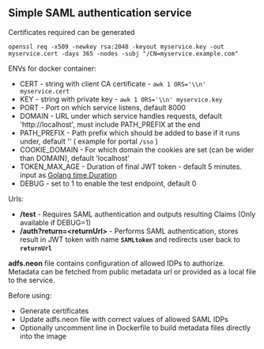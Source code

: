 ## Simple SAML authentication service ##

Certificates required can be generated 
```
openssl req -x509 -newkey rsa:2048 -keyout myservice.key -out myservice.cert -days 365 -nodes -subj "/CN=myservice.example.com"
```

ENVs for docker container:
- CERT - string with client CA certificate - `awk 1 ORS='\\n' myservice.cert`
- KEY  - string with private key - `awk 1 ORS='\\n' myservice.key`
- PORT - Port on which service listens, default 8000
- DOMAIN - URL under which service handles requests, default 'http://localhost', must include PATH_PREFIX at the end
- PATH_PREFIX - Path prefix which should be added to base if it runs under, default '' ( example for portal `/sso` )
- COOKIE_DOMAIN - For which domain the cookies are set (can be wider than DOMAIN), default 'localhost'
- TOKEN_MAX_AGE - Duration of final JWT token - default 5 minutes. input as [Golang time.Duration](https://golang.org/pkg/time/#ParseDuration)
- DEBUG - set to 1 to enable the test endpoint, default 0

Urls:
- **/test** - Requires SAML authentication and outputs resulting Claims (Only available if DEBUG=1)
- **/auth?return=&lt;returnUrl&gt;** - Performs SAML authentication, stores result in JWT token with name **`SAMLtoken`** and redirects user back to **`returnUrl`**

**adfs.neon** file contains configuration of allowed IDPs to authorize.
Metadata can be fetched from public metadata url or provided as a local file to the service.

Before using:
- Generate certificates
- Update adfs.neon file with correct values of allowed SAML IDPs
- Optionally uncomment line in Dockerfile to build metadata files directly into the image
